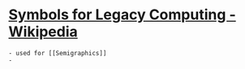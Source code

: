 # [Symbols for Legacy Computing - Wikipedia](https://en.wikipedia.org/wiki/Symbols_for_Legacy_Computing)
	- used for [[Semigraphics]]
	-